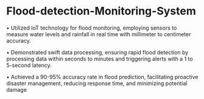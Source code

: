 # Flood-detection-Monitoring-System

• Utilized IoT technology for flood monitoring, employing sensors to measure water levels and rainfall in real time with
millimeter to centimeter accuracy.

• Demonstrated swift data processing, ensuring rapid flood detection by processing data within seconds to minutes and
triggering alerts with a 1 to 5-second latency.

• Achieved a 90-95% accuracy rate in flood prediction, facilitating proactive disaster management, reducing response time,
and minimizing potential damage
